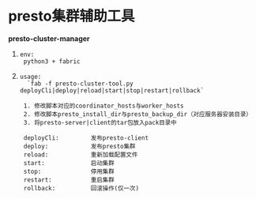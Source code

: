 # presto集群辅助工具 
**presto-cluster-manager**

1.     env: 
        python3 + fabric
    
2.     usage:
		 `fab -f presto-cluster-tool.py deployCli|deploy|reload|start|stop|restart|rollback`
		 
        1. 修改脚本对应的coordinator_hosts与worker_hosts
        2. 修改脚本presto_install_dir与presto_backup_dir（对应服务器安装目录）
        3. 将presto-server|client的tar包放入pack目录中

        deployCli:         发布presto-client
        deploy:            发布presto集群
        reload:            重新加载配置文件
        start:             启动集群
        stop:              停用集群
        restart:           重启集群
        rollback:          回滚操作(仅一次)
